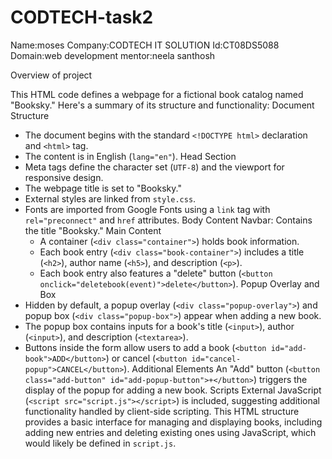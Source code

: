 # CODTECH-task2
Name:moses
Company:CODTECH IT SOLUTION
Id:CT08DS5088
Domain:web development
mentor:neela santhosh

Overview of project

This HTML code defines a webpage for a fictional book catalog named "Booksky." Here's a summary of its structure and functionality:
Document Structure
   - The document begins with the standard `<!DOCTYPE html>` declaration and `<html>` tag.
   - The content is in English (`lang="en"`).
Head Section
   - Meta tags define the character set (`UTF-8`) and the viewport for responsive design.
   - The webpage title is set to "Booksky."
   - External styles are linked from `style.css`.
   - Fonts are imported from Google Fonts using a `link` tag with `rel="preconnect"` and `href` attributes.
Body Content
   Navbar: Contains the title "Booksky."
   Main Content
     - A container (`<div class="container">`) holds book information.
     - Each book entry (`<div class="book-container">`) includes a title (`<h2>`), author name (`<h5>`), and description (`<p>`).
     - Each book entry also features a "delete" button (`<button onclick="deletebook(event)">delete</button>`).
Popup Overlay and Box
   - Hidden by default, a popup overlay (`<div class="popup-overlay">`) and popup box (`<div class="popup-box">`) appear when adding a new book.
   - The popup box contains inputs for a book's title (`<input>`), author (`<input>`), and description (`<textarea>`).
   - Buttons inside the form allow users to add a book (`<button id="add-book">ADD</button>`) or cancel (`<button id="cancel-popup">CANCEL</button>`).
Additional Elements
    An "Add" button (`<button class="add-button" id="add-popup-button">+</button>`) triggers the display of the popup for adding a new book.
   Scripts
    External JavaScript (`<script src="script.js"></script>`) is included, suggesting additional functionality handled by client-side scripting.
This HTML structure provides a basic interface for managing and displaying books, including adding new entries and deleting existing ones using JavaScript, which would likely be defined in `script.js`.
